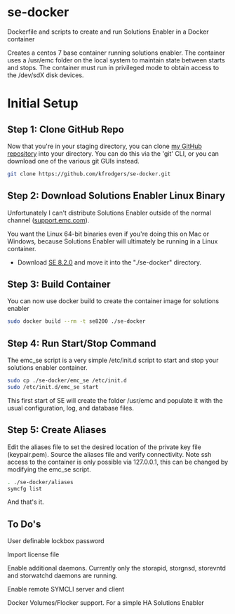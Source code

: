 # se-docker
Dockerfile and scripts to create and run Solutions Enabler in a Docker container

Creates a centos 7 base container running solutions enabler. The container uses a /usr/emc folder on the local system to maintain state between starts and stops. The container must run in privileged mode to obtain access to the /dev/sdX disk devices.

# Initial Setup

## Step 1: Clone GitHub Repo
Now that you're in your staging directory, you can clone [my GitHub repository](https://github.com/kfrodgers/se-docker.git) into your directory. You can do this via the 'git' CLI, or you can download one of the various git GUIs instead.

```bash
git clone https://github.com/kfrodgers/se-docker.git
```

## Step 2: Download Solutions Enabler Linux Binary
Unfortunately I can't distribute Solutions Enabler outside of the normal channel ([support.emc.com](http://support.emc.com)).

You want the Linux 64-bit binaries even if you're doing this on Mac or Windows, because Solutions Enabler will ultimately be running in a Linux container.

* Download [SE 8.2.0](https://download.emc.com/downloads/DL69077_Solutions_Enabler_8.2.0.0_for_Linux_x64.gz) and move it into the "./se-docker" directory.

## Step 3: Build Container
You can now use docker build to create the container image for solutions enabler

```bash
sudo docker build --rm -t se8200 ./se-docker
```

## Step 4: Run Start/Stop Command
The emc_se script is a very simple /etc/init.d script to start and stop your solutions enabler container. 

```bash
sudo cp ./se-docker/emc_se /etc/init.d
sudo /etc/init.d/emc_se start
```

This first start of SE will create the folder /usr/emc and populate it with the usual configuration, log, and database files.

## Step 5: Create Aliases
Edit the aliases file to set the desired location of the private key file (keypair.pem). Source the aliases file and verify connectivity. Note ssh access to the container is only possible via 127.0.0.1, this can be changed by modifying the emc_se script.

```bash
. ./se-docker/aliases
symcfg list
```

And that's it. 

## To Do's
User definable lockbox password

Import license file

Enable additional daemons. Currently only the storapid, storgnsd, storevntd and storwatchd daemons are running.

Enable remote SYMCLI server and client

Docker Volumes/Flocker support. For a simple HA Solutions Enabler
